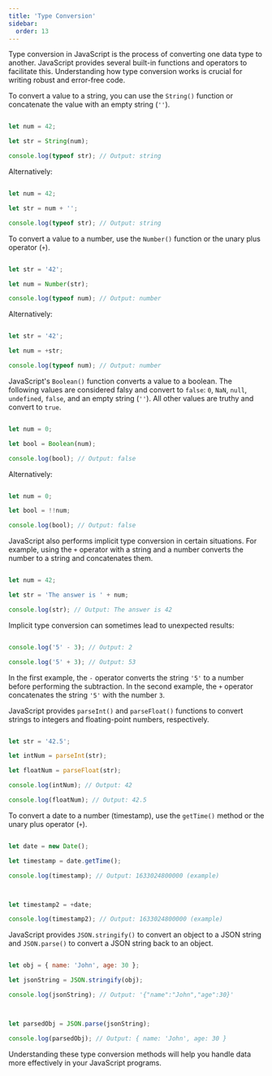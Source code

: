 ```yaml
---
title: 'Type Conversion'
sidebar:
  order: 13
---
```


 

Type conversion in JavaScript is the process of converting one data type to another. JavaScript provides several built-in functions and operators to facilitate this. Understanding how type conversion works is crucial for writing robust and error-free code.







To convert a value to a string, you can use the `String()` function or concatenate the value with an empty string (`''`).



```javascript

let num = 42;

let str = String(num);

console.log(typeof str); // Output: string

```



Alternatively:



```javascript

let num = 42;

let str = num + '';

console.log(typeof str); // Output: string

```





To convert a value to a number, use the `Number()` function or the unary plus operator (`+`).



```javascript

let str = '42';

let num = Number(str);

console.log(typeof num); // Output: number

```



Alternatively:



```javascript

let str = '42';

let num = +str;

console.log(typeof num); // Output: number

```





JavaScript's `Boolean()` function converts a value to a boolean. The following values are considered falsy and convert to `false`: `0`, `NaN`, `null`, `undefined`, `false`, and an empty string (`''`). All other values are truthy and convert to `true`.



```javascript

let num = 0;

let bool = Boolean(num);

console.log(bool); // Output: false

```



Alternatively:



```javascript

let num = 0;

let bool = !!num;

console.log(bool); // Output: false

```





JavaScript also performs implicit type conversion in certain situations. For example, using the `+` operator with a string and a number converts the number to a string and concatenates them.



```javascript

let num = 42;

let str = 'The answer is ' + num;

console.log(str); // Output: The answer is 42

```



Implicit type conversion can sometimes lead to unexpected results:



```javascript

console.log('5' - 3); // Output: 2

console.log('5' + 3); // Output: 53

```



In the first example, the `-` operator converts the string `'5'` to a number before performing the subtraction. In the second example, the `+` operator concatenates the string `'5'` with the number `3`.







JavaScript provides `parseInt()` and `parseFloat()` functions to convert strings to integers and floating-point numbers, respectively.



```javascript

let str = '42.5';

let intNum = parseInt(str);

let floatNum = parseFloat(str);

console.log(intNum); // Output: 42

console.log(floatNum); // Output: 42.5

```





To convert a date to a number (timestamp), use the `getTime()` method or the unary plus operator (`+`).



```javascript

let date = new Date();

let timestamp = date.getTime();

console.log(timestamp); // Output: 1633024800000 (example)



let timestamp2 = +date;

console.log(timestamp2); // Output: 1633024800000 (example)

```





JavaScript provides `JSON.stringify()` to convert an object to a JSON string and `JSON.parse()` to convert a JSON string back to an object.



```javascript

let obj = { name: 'John', age: 30 };

let jsonString = JSON.stringify(obj);

console.log(jsonString); // Output: '{"name":"John","age":30}'



let parsedObj = JSON.parse(jsonString);

console.log(parsedObj); // Output: { name: 'John', age: 30 }

```



Understanding these type conversion methods will help you handle data more effectively in your JavaScript programs.
